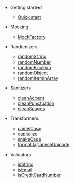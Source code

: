 - Getting started
    - [Quick start](quickstart.md)

- Mocking
  - [ MockFactory ](mocking/mock.factory.md)

- Randomizers
  - [ randomString ](randomizers/randomString.md)
  - [ randomNumber ](randomizers/randomNumber.md)
  - [ randomBoolean ](randomizers/randomBoolean.md)
  - [ randomObject ](randomizers/randomObject.md)
  - [ randomItemInArray ](randomizers/randomItemInArray.md)

- Sanitizers
    - [ cleanAccent ](sanitizers/cleanAccents.md)
    - [ cleanPunctuation ](sanitizers/cleanPunctuation.md)
    - [ cleanSpaces ](sanitizers/cleanSpaces.md)

- Transformers
  - [ camelCase ](transformers/camelCase.md)
  - [ capitalize ](transformers/capitalize.md)
  - [ snakeCase ](transformers/snakeCase.md)
  - [ formatJapaneseUnicode ](transformers/formatJapaneseUnicode.md)

- Validators
  - [ isString ](validators/isString.md)
  - [ isEmail ](validators/isEmail.md)
  - [ isCreditCardNumber ](validators/isCreditCardNumber.md)


